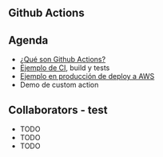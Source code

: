 ## Github Actions

## Agenda

- [¿Qué son Github Actions?](https://github.com/features/actions)
- [Ejemplo de CI](https://github.com/rodrigojv/spring-boot-test-github-actions), build y tests
- [Ejemplo en producción de deploy a AWS](https://github.com/Asepy/fishswarm-frontend)
- Demo de custom action

## Collaborators - test

- TODO
- TODO
- TODO
